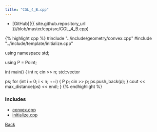 ```yaml
---
title: "CGL_4_B.cpp"
---
```


- [GitHub]({{ site.github.repository_url }}/blob/master/cpp/src/CGL_4_B.cpp)

{% highlight cpp %}
#include "../include/geometry/convex.cpp"
#include "../include/template/initialize.cpp"

using namespace std;

using P = Point<float11>;

int main() {
  int n;
  cin >> n;
  std::vector<P> ps;
  for (int i = 0; i < n; ++i) {
    P p;
    cin >> p;
    ps.push_back(p);
  }
  cout << max_distance(ps) << endl;
}
{% endhighlight %}

### Includes

- [convex.cpp](../include/geometry/convex)
- [initialize.cpp](../include/template/initialize)

[Back](..)

